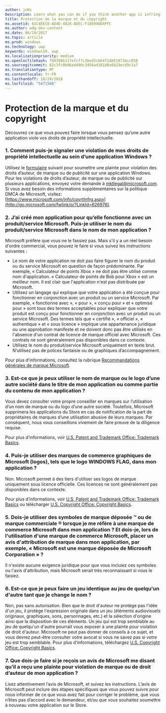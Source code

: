 ```yaml
---
author: jnHs
Description: Learn what you can do if you think another app is infringing on your intellectual property rights.
title: Protection de la marque et du copyright
ms.assetid: 61C4EEC0-AD4D-4828-ADEC-F18E99DD4FFC
ms.author: wdg-dev-content
ms.date: 06/19/2017
ms.topic: article
ms.prod: windows
ms.technology: uwp
keywords: windows10, uwp
ms.localizationpriority: medium
ms.openlocfilehash: f99396b117efcf7c3bed3cb64f24b519734cc858
ms.sourcegitcommit: 82c3fc0b06ad490c3456ad18180a6b23ecd9c1a7
ms.translationtype: MT
ms.contentlocale: fr-FR
ms.lasthandoff: 10/24/2018
ms.locfileid: "5471568"
---
```

# <a name="trademark-and-copyright-protection"></a>Protection de la marque et du copyright


Découvrez ce que vous pouvez faire lorsque vous pensez qu’une autre application viole vos droits de propriété intellectuelle.

### <a name="1-how-may-i-report-an-infringement-of-my-intellectual-property-rights-within-a-windows-app"></a>1. Comment puis-je signaler une violation de mes droits de propriété intellectuelle au sein d’une application Windows ?


Utilisez le [formulaire](http://go.microsoft.com/fwlink/p/?LinkId=273879) suivant pour soumettre une plainte pour violation des droits d’auteur, de marque ou de publicité sur une application Windows. Pour les violations de droits d’auteur, de marque ou de publicité sur plusieurs applications, envoyez votre demande à mktlegal@microsoft.com. Si vous avez besoin des informations supplémentaires sur la politique DMCA de Microsoft, visitez: [https://www.microsoft.com/info/cpyrtInfrg.aspx](http://go.microsoft.com/fwlink/p/?LinkId=626976).

### <a name="2-i-created-my-app-to-work-with-a-microsoft-productservice-may-i-use-the-microsoft-productservice-name-in-the-name-of-my-app"></a>2. J’ai créé mon application pour qu’elle fonctionne avec un produit/service Microsoft. Puis-je utiliser le nom du produit/service Microsoft dans le nom de mon application ?


Microsoft préfère que vous ne le fassiez pas. Mais s'il y a un réel besoin d'ordre commercial, vous pouvez le faire si vous suivez les instructions suivantes :

-   Le nom de votre application ne doit pas faire figurer le nom du produit ou du service Microsoft en question de façon prédominante. Par exemple, « Calculateur de points Xbox » ne doit pas être utilisé comme nom d'application. « Calculateur de points de Bob pour Xbox » est un meilleur nom. Il est clair que l'application n'est pas distribuée par Microsoft.
-   Utilisez un langage qui explique que votre application a été conçue pour fonctionner en conjonction avec un produit ou un service Microsoft. Par exemple, « fonctionne avec », « pour », « conçu pour » et « optimisé pour » sont tous des termes acceptables pour expliquer que votre produit est conçu pour fonctionner en conjonction avec un produit ou un service Microsoft. Des termes tels que « certifié », « officiel », « authentique » et « sous licence » implique une appartenance juridique ou une approbation manifeste et ne doivent donc pas être utilisés en l'absence d'un contrat de licence de marque officiel avec Microsoft. Ces contrats ne sont généralement pas disponibles dans ce contexte.
-   Utilisez le nom du produit/service Microsoft uniquement en texte brut. N’utilisez pas de polices fantaisie ou de graphiques d’accompagnement.

Pour plus d'informations, consultez la rubrique [Recommandations générales de marque Microsoft](http://go.microsoft.com/fwlink/p/?LinkId=225434).

### <a name="3-is-it-ok-if-i-use-the-trademarked-name-or-logo-of-another-company-in-the-title-of-my-app-or-as-part-of-the-content-of-my-app"></a>3. Est-ce que je peux utiliser le nom de marque ou le logo d’une autre société dans le titre de mon application ou comme partie du contenu de mon application ?


Vous devez consulter votre propre conseiller en marques sur l’utilisation d’un nom de marque ou du logo d’une autre société. Toutefois, Microsoft supprimera les applications du Store en cas de notification de la part de propriétaires de marques d’une utilisation abusive de leurs marques. Par conséquent, nous vous conseillons vivement de faire preuve de la diligence requise.

Pour plus d’informations, voir [U.S. Patent and Trademark Office: Trademark Basics](http://go.microsoft.com/fwlink/p/?LinkId=225271).

### <a name="4-may-i-use-microsofts-graphical-trademarks-logos-such-as-the-windows-flag-logo-in-my-app"></a>4. Puis-je utiliser des marques de commerce graphiques de Microsoft (logos), tels que le logo WINDOWS FLAG, dans mon application ?


Non. Microsoft permet à des tiers d'utiliser ses logos de marque uniquement sous licence officielle. Ces licences ne sont généralement pas disponibles dans ce contexte.

Pour plus d’informations, voir [U.S. Patent and Trademark Office: Trademark Basics](http://go.microsoft.com/fwlink/p/?LinkId=225271) ou télécharger [U.S. Copyright Office: Copyright Basics](http://go.microsoft.com/fwlink/p/?LinkID=225273).

### <a name="5-do-i-need-to-use-registered--or-trademark--symbols-when-i-refer-to-a-microsoft-trademark-in-my-app-and-must-i-when-using-a-microsoft-trademark-place-a-trademark-attribution-notice-in-my-app-for-example-microsoft-is-a-registered-trademark-of-the-microsoft-corporation"></a>5. Dois-je utiliser des symboles de marque déposée ™ ou de marque commerciale ® lorsque je me réfère à une marque de commerce Microsoft dans mon application ? Et dois-je, lors de l'utilisation d'une marque de commerce Microsoft, placer un avis d'attribution de marque dans mon application, par exemple, « Microsoft est une marque déposée de Microsoft Corporation » ?


Il n'existe aucune exigence juridique pour que vous incluiez ces symboles ou l'avis d'attribution, mais Microsoft serait très reconnaissant si vous le faisiez.

### <a name="6-is-it-ok-if-i-make-a-game-that-is-identical-to-someone-elses-game-as-long-as-i-change-the-name"></a>6. Est-ce que je peux faire un jeu identique au jeu de quelqu'un d'autre tant que je change le nom ?


Non, pas sans autorisation. Bien que le droit d'auteur ne protège pas l'idée d'un jeu, il protège l'expression originale dans un jeu (éléments audiovisuels originaux, graphiques, sons, personnages, etc.) et la sélection d'origine ainsi que la disposition de ces éléments. Un jeu qui est trop semblable au jeu de quelqu'un d'autre pourrait vous exposer à une plainte pour violation de droit d'auteur. Microsoft ne peut pas donner de conseils à ce sujet, et vous devrez peut-être consulter votre avocat si vous ne savez pas si votre jeu est trop semblable. Pour plus d’informations, téléchargez [U.S. Copyright Office: Copyright Basics](http://go.microsoft.com/fwlink/p/?LinkID=225273).

### <a name="7-what-should-i-do-if-i-get-a-notice-from-microsoft-telling-me-it-has-received-a-complaint-that-my-app-infringes-a-trademark-or-copyright"></a>7. Que dois-je faire si je reçois un avis de Microsoft me disant qu’il a reçu une plainte pour violation de marque ou de droit d’auteur de mon application ?


Lisez attentivement l’avis de Microsoft, et suivez les instructions. L’avis de Microsoft peut inclure des étapes spécifiques que vous pouvez suivre pour nous informer de ce que vous avez fait pour corriger le problème, que vous n’êtes pas d’accord avec le demandeur, et/ou que vous souhaitez soumettre à nouveau votre application sur le Store.

 

 





